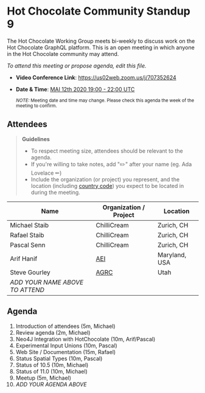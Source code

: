 # Hot Chocolate Community Standup 9

The Hot Chocolate Working Group meets bi-weekly to discuss work on the Hot Chocolate GraphQL platform. This is an open meeting in which anyone in the Hot Chocolate community may attend.

*To attend this meeting or propose agenda, edit this file.*

- **Video Conference Link**: https://us02web.zoom.us/j/707352624  
- **Date & Time**: [MAI 12th 2020 19:00 - 22:00 UTC](https://www.timeanddate.com/worldclock/meetingdetails.html?year=2020&month=5&day=12&hour=19&min=0&sec=0&p1=268&p2=22&p3=224&p4=240)

  <small>*NOTE:* Meeting date and time may change. Please check this agenda the week of the meeting to confirm.</small>

## Attendees

> **Guidelines**
> - To respect meeting size, attendees should be relevant to the agenda.
> - If you're willing to take notes, add "✏️" after your name (eg. Ada Lovelace ✏)
> - Include the organization (or project) you represent, and the location (including [country code](https://en.wikipedia.org/wiki/List_of_ISO_3166_country_codes#Current_ISO_3166_country_codes)) you expect to be located in during the meeting.

| Name                     | Organization / Project     | Location
| ------------------------ | -------------------------- | ------------------------
| Michael Staib            | ChilliCream                | Zurich, CH
| Rafael Staib             | ChilliCream                | Zurich, CH
| Pascal Senn              | ChilliCream                | Zurich, CH
| Arif Hanif               | [AEI](https://aeieng.com)  | Maryland, USA
| Steve Gourley            | [AGRC](https://gis.utah.gov) | Utah 
| *ADD YOUR NAME ABOVE TO ATTEND*

## Agenda

1. Introduction of attendees (5m, Michael)
1. Review agenda (2m, Michael)
1. Neo4J Integration with HotChocolate (10m, Arif/Pascal)
1. Experimental Input Unions (10m, Pascal)
1. Web Site / Documentation (15m, Rafael)
1. Status Spatial Types (10m, Pascal)
1. Status of 10.5 (10m, Michael)
1. Status of 11.0 (10m, Michael)
1. Meetup (5m, Michael)
1. *ADD YOUR AGENDA ABOVE*
